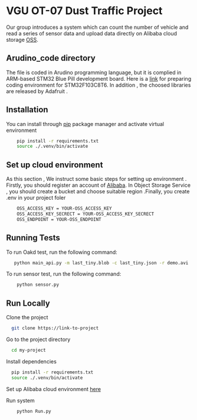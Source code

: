 
# VGU OT-07 Dust Traffic Project
Our group introduces a system which can count the number of vehicle and read a series of sensor data and upload data directly on Alibaba cloud  storage [OSS](https://www.alibabacloud.com/en/product/object-storage-service?_p_lc=1).


## Arudino_code directory
The file is coded in Arudino programming language, but it is complied in ARM-based STM32 Blue Pill development board.
Here is a [link](https://www.youtube.com/watch?v=HnB7RTHa2Rw&t=129s) for preparing coding environment for STM32F103C8T6. In addition , the choosed libraries are released by Adafruit . 

## Installation

You can install through [pip](https://pip.pypa.io/en/stable/) package manager and activate virtual environment
```bash
    pip install -r requirements.txt
    source ./.venv/bin/activate
```
    
## Set up cloud environment
As this section , We instruct some basic steps for setting up environment . Firstly, you should register an account of [Alibaba](https://www.alibabacloud.com/en/product/object-storage-service?_p_lc=1). In Object Storage Service , you should create a bucket and choose suitable region .Finally, you create .env in your project foler 
```bash
    OSS_ACCESS_KEY = YOUR-OSS_ACCESS_KEY
    OSS_ACCESS_KEY_SECRECT = YOUR-OSS_ACCESS_KEY_SECRECT
    OSS_ENDPOINT = YOUR-OSS_ENDPOINT
```

## Running Tests

To run Oakd test, run the following command:
```bash
   python main_api.py -m last_tiny.blob -c last_tiny.json -r demo.avi
```
To run sensor test, run the following command:
```bash
    python sensor.py

```

## Run Locally

Clone the project

```bash
  git clone https://link-to-project
```

Go to the project directory

```bash
  cd my-project
```

Install dependencies

```bash
  pip install -r requirements.txt
  source ./.venv/bin/activate
```
Set up Alibaba cloud environment [here](#set-up-cloud-environment)
    


Run system 

```bash
    python Run.py
```

